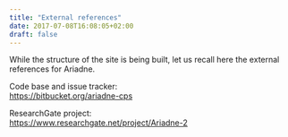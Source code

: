 ```yaml
---
title: "External references"
date: 2017-07-08T16:08:05+02:00
draft: false
---
```


While the structure of the site is being built, let us recall here the external references for Ariadne.

Code base and issue tracker:  
https://bitbucket.org/ariadne-cps

ResearchGate project:  
https://www.researchgate.net/project/Ariadne-2

